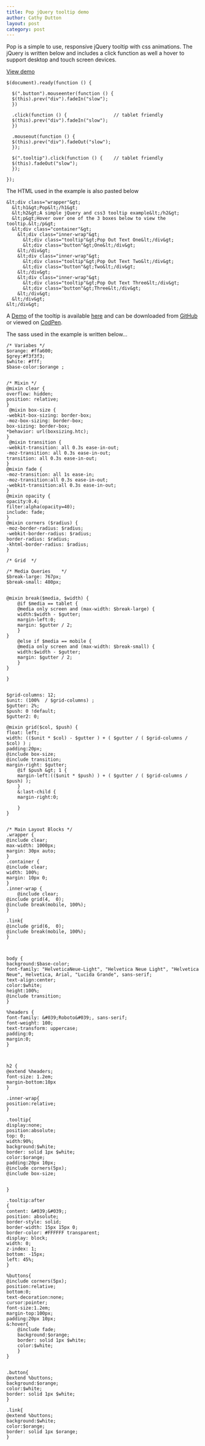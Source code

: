```yaml
---
title: Pop jQuery tooltip demo
author: Cathy Dutton
layout: post
category: post
---
```

Pop is a simple to use, responsive jQuery tooltip with css animations. The jQuery is written below and includes a click function as well a hover to support desktop and touch screen devices.

<a href="https://cathydutton.co.uk/pop/" target="_blank" class="button">View demo</a>

```
$(document).ready(function () {

  $(".button").mouseenter(function () {
  $(this).prev("div").fadeIn("slow");
  })

  .click(function () {                 // tablet friendly
  $(this).prev("div").fadeIn("slow");
  })

  .mouseout(function () {
  $(this).prev("div").fadeOut("slow");
  });

  $(".tooltip").click(function () {    // tablet friendly
  $(this).fadeOut("slow");
  });

});
```

The HTML used in the example is also pasted below

```
&lt;div class="wrapper"&gt;
  &lt;h1&gt;Pop&lt;/h1&gt;
  &lt;h2&gt;A simple jQuery and css3 tooltip example&lt;/h2&gt;
  &lt;p&gt;Hover over one of the 3 boxes below to view the tooltip.&lt;/p&gt;
  &lt;div class="container"&gt;
    &lt;div class="inner-wrap"&gt;
      &lt;div class="tooltip"&gt;Pop Out Text One&lt;/div&gt;
      &lt;div class="button"&gt;One&lt;/div&gt;
    &lt;/div&gt;
    &lt;div class="inner-wrap"&gt;
      &lt;div class="tooltip"&gt;Pop Out Text Two&lt;/div&gt;
      &lt;div class="button"&gt;Two&lt;/div&gt;
    &lt;/div&gt;
    &lt;div class="inner-wrap"&gt;
      &lt;div class="tooltip"&gt;Pop Out Text Three&lt;/div&gt;
      &lt;div class="button"&gt;Three&lt;/div&gt;
    &lt;/div&gt;
  &lt;/div&gt;
&lt;/div&gt;

```

A <a href="https://cathydutton.co.uk/pop/" target="_blank">Demo</a> of the tooltip is available <a href="https://cathydutton.co.uk/pop/" target="_blank">here</a> and can be downloaded from <a href="https://github.com/cathydutton/Pop" target="_blank">GitHub</a> or viewed on <a href="http://codepen.io/cathydutton/pen/yctrI" target="_blank">CodPen</a>.

The sass used in the example is written below&#8230;

```
/* Variabes */  
$orange: #ffa600;
$grey:#f3f3f3;
$white: #fff;
$base-color:$orange ;


/* Mixin */
@mixin clear {
overflow: hidden;
position: relative;
}
 @mixin box-size {
-webkit-box-sizing: border-box;
-moz-box-sizing: border-box;
box-sizing: border-box;
*behavior: url(boxsizing.htc);
}
 @mixin transition {
-webkit-transition: all 0.3s ease-in-out;
-moz-transition: all 0.3s ease-in-out;
transition: all 0.3s ease-in-out;
}
@mixin fade {
-moz-transition: all 1s ease-in;
-moz-transition:all 0.3s ease-in-out;
-webkit-transition:all 0.3s ease-in-out;
}
@mixin opacity {
opacity:0.4;
filter:alpha(opacity=40);
include: fade;
}
@mixin corners ($radius) {
-moz-border-radius: $radius;
-webkit-border-radius: $radius;
border-radius: $radius;
-khtml-border-radius: $radius;
}

/* Grid  */

/* Media Queries    */
$break-large: 767px;
$break-small: 480px;


@mixin break($media, $width) {
	@if $media == tablet {
	@media only screen and (max-width: $break-large) {
	width:$width - $gutter;
	margin-left:0;
	margin: $gutter / 2;
	}
}
	@else if $media == mobile {
	@media only screen and (max-width: $break-small) {
	width:$width - $gutter;
	margin: $gutter / 2;
	}
}

}


$grid-columns: 12;
$unit: (100%  / $grid-columns) ;
$gutter: 2%;
$push: 0 !default;
$gutter2: 0;

@mixin grid($col, $push) {
float: left;
width: (($unit * $col) - $gutter ) + ( $gutter / ( $grid-columns / $col) ) ;
padding:20px;
@include box-size;
@include transition;
margin-right: $gutter;
	@if $push &gt; 1 {
	margin-left:(($unit * $push) ) + ( $gutter / ( $grid-columns / $push) );
	}
	&:last-child {
	margin-right:0;

	}
}


/* Main Layout Blocks */
.wrapper {
@include clear;
max-width: 1000px;
margin: 30px auto;
}
.container {
@include clear;
width: 100%;
margin: 10px 0;
}
.inner-wrap {
	@include clear;
@include grid(4,  0);
@include break(mobile, 100%);
}

.link{
@include grid(6,  0);
@include break(mobile, 100%);
}



body {
background:$base-color;
font-family: "HelveticaNeue-Light", "Helvetica Neue Light", "Helvetica Neue", Helvetica, Arial, "Lucida Grande", sans-serif;
text-align:center;
color:$white;
height:100%;
@include transition;
}

%headers {
font-family: &#039;Roboto&#039;, sans-serif;
font-weight: 100;
text-transform: uppercase;
padding:0;
margin:0;
}



h2 {
@extend %headers;
font-size: 1.2em;
margin-bottom:10px
}

.inner-wrap{
position:relative;
}

.tooltip{
display:none;
position:absolute;
top: 0;
width:90%;
background:$white;
border: solid 1px $white;
color:$orange;
padding:20px 10px;
@include corners(5px);
@include box-size;


}

.tooltip:after
{
content: &#039;&#039;;
position: absolute;
border-style: solid;
border-width: 15px 15px 0;
border-color: #FFFFFF transparent;
display: block;
width: 0;
z-index: 1;
bottom: -15px;
left: 45%;
}

%buttons{
@include corners(5px);
position:relative;
bottom:0;
text-decoration:none;
cursor:pointer;
font-size:1.2em;
margin-top:100px;
padding:20px 10px;
&:hover{
	@include fade;
	background:$orange;
	border: solid 1px $white;
	color:$white;
	}
}


.button{
@extend %buttons;
background:$orange;
color:$white;
border: solid 1px $white;
}

.link{
@extend %buttons;
background:$white;
color:$orange;
border: solid 1px $orange;
}
```
